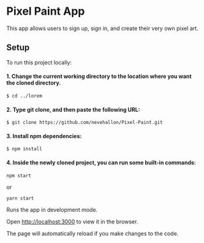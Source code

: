# Pixel Paint App

This app allows users to sign up, sign in, and create their very own pixel art.

## Setup

To run this project locally:

<!-- TODO: add instructions for running back end with mongodb -->

#### 1. Change the current working directory to the location where you want the cloned directory.

```
$ cd ../lorem
```

#### 2. Type git clone, and then paste the following URL:

```
$ git clone https://github.com/nevehallon/Pixel-Paint.git
```

#### 3. Install npm dependencies:

```
$ npm install
```

#### 4. Inside the newly cloned project, you can run some built-in commands:

```
npm start
```

or

```
yarn start
```

Runs the app in development mode.

Open [http://localhost:3000](http://localhost:3000) to view it in the browser.

The page will automatically reload if you make changes to the code.
